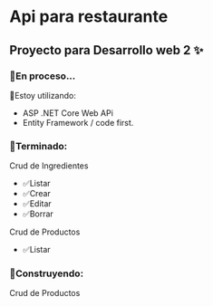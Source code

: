 <h1>Api para restaurante</h1>
<h2>Proyecto para Desarrollo web 2 ✨</h2>
<h3>🚧En proceso...</h3>


🚨Estoy utilizando:
<ul>
  <li>ASP .NET Core Web APi</li>
  <li>Entity Framework / code first.</li>
</ul>

<h3>📌Terminado: </h3>
<p>Crud de Ingredientes</p>
<ul>
  <li>✅Listar</li>
  <li>✅Crear</li>
  <li>✅Editar</li>
  <li>✅Borrar</li>
</ul>
<p>Crud de Productos</p>
<ul>
  <li>✅Listar</li>
</ul>
<h3>📌Construyendo: </h3>
<p>Crud de Productos</p>

